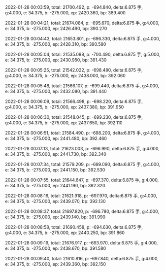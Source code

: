 2022-01-28 00:03:59, total: 21700.492, p: -694.840, delta:6.875 手, g:4.000, e: 34.375, b: -275.000, ep: 2420.360, bp: 389.400

2022-01-28 00:04:21, total: 21674.084, p: -695.670, delta:6.875 手, g:4.000, e: 34.375, b: -275.000, ep: 2426.490, bp: 390.270

2022-01-28 00:04:43, total: 21653.801, p: -696.330, delta:6.875 手, g:4.000, e: 34.375, b: -275.000, ep: 2428.310, bp: 390.580

2022-01-28 00:05:04, total: 21535.088, p: -700.490, delta:6.875 手, g:5.000, e: 34.375, b: -275.000, ep: 2430.950, bp: 391.430

2022-01-28 00:05:25, total: 21542.022, p: -698.480, delta:6.875 手, g:4.000, e: 34.375, b: -275.000, ep: 2438.000, bp: 392.060

2022-01-28 00:05:48, total: 21566.107, p: -699.440, delta:6.875 手, g:4.000, e: 34.375, b: -275.000, ep: 2432.080, bp: 391.440

2022-01-28 00:06:09, total: 21566.498, p: -698.220, delta:6.875 手, g:4.000, e: 34.375, b: -275.000, ep: 2437.380, bp: 391.950

2022-01-28 00:06:30, total: 21548.045, p: -699.230, delta:6.875 手, g:4.000, e: 34.375, b: -275.000, ep: 2437.650, bp: 392.110

2022-01-28 00:06:51, total: 21584.490, p: -698.200, delta:6.875 手, g:4.000, e: 34.375, b: -275.000, ep: 2441.480, bp: 392.460

2022-01-28 00:07:13, total: 21623.003, p: -696.990, delta:6.875 手, g:4.000, e: 34.375, b: -275.000, ep: 2441.730, bp: 392.340

2022-01-28 00:07:34, total: 21579.209, p: -699.090, delta:6.875 手, g:4.000, e: 34.375, b: -275.000, ep: 2441.150, bp: 392.530

2022-01-28 00:07:55, total: 21644.647, p: -697.370, delta:6.875 手, g:4.000, e: 34.375, b: -275.000, ep: 2441.190, bp: 392.320

2022-01-28 00:08:16, total: 21621.918, p: -697.970, delta:6.875 手, g:4.000, e: 34.375, b: -275.000, ep: 2439.070, bp: 392.130

2022-01-28 00:08:37, total: 21697.820, p: -696.780, delta:6.875 手, g:4.000, e: 34.375, b: -275.000, ep: 2439.140, bp: 391.990

2022-01-28 00:08:58, total: 21690.458, p: -694.630, delta:6.875 手, g:4.000, e: 34.375, b: -275.000, ep: 2440.250, bp: 391.860

2022-01-28 00:09:19, total: 21676.917, p: -693.970, delta:6.875 手, g:4.000, e: 34.375, b: -275.000, ep: 2438.670, bp: 391.580

2022-01-28 00:09:40, total: 21610.816, p: -697.840, delta:6.875 手, g:4.000, e: 34.375, b: -275.000, ep: 2439.360, bp: 392.150